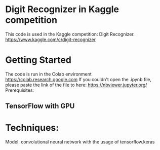 # Digit Recognizer in Kaggle competition
This code is used in the Kaggle competition: Digit Recognizer.
https://www.kaggle.com/c/digit-recognizer
# Getting Started
The code is run in the Colab environment
https://colab.research.google.com
If you couldn't open the .ipynb file, please paste the link of the file to here: https://nbviewer.jupyter.org/
Prerequisites:
## TensorFlow with GPU
# Techniques: 
Model: convolutional neural network with the usage of tensorflow.keras
